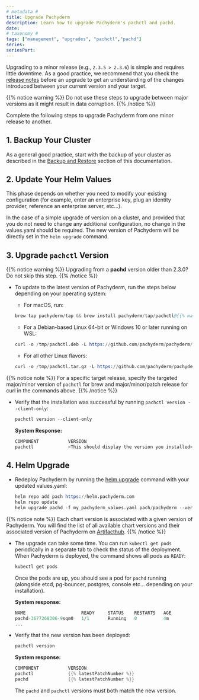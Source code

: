 ```yaml
---
# metadata # 
title: Upgrade Pachyderm
description: Learn how to upgrade Pachyderm's pachctl and pachd. 
date: 
# taxonomy #
tags: ["management", "upgrades", "pachctl","pachd"]
series:
seriesPart:
---
```


Upgrading to a minor release (e.g., `2.3.5 > 2.3.6`) is simple and requires little downtime. As a good practice, we recommend that you check the [release notes](https://github.com/pachyderm/pachyderm/blob/master/CHANGELOG.md) before an upgrade to get an understanding of the changes introduced between your current version and your target. 

{{% notice warning %}}
Do not use these steps to upgrade between major versions as it might result in data corruption.
{{% /notice %}}

Complete the following steps to upgrade Pachyderm from one minor release to another.
## 1. Backup Your Cluster

As a general good practice, start with the backup of your cluster as described in the [Backup and Restore](../backup-restore/) section of this documentation.

## 2. Update Your Helm Values

This phase depends on whether you need to modify your existing configuration (for example, enter an enterprise key, plug an identity provider, reference an enterprise server, etc...).

In the case of a simple upgrade of version on a cluster, and provided that you do not need to change any additional configuration, no change in the values.yaml should be required. The new version of Pachyderm will be directly set in the `helm upgrade` command.

## 3. Upgrade `pachctl` Version
  {{% notice warning %}}
  Upgrading from a **pachd** version older than 2.3.0? Do not skip this step.
  {{% /notice %}}
 
 - To update to the latest version of Pachyderm, run the steps below depending on your operating system:
  
      * For macOS, run:  
  
      ```s  
      brew tap pachyderm/tap && brew install pachyderm/tap/pachctl@{{% majorMinorNumber %}}  
      ```  
  
      * For a Debian-based Linux 64-bit or Windows 10 or later running on  
      WSL:  
  
      ```s  
      curl -o /tmp/pachctl.deb -L https://github.com/pachyderm/pachyderm/releases/download/v{{% latestPatchNumber %}}/pachctl_{{% latestPatchNumber %}}_amd64.deb && sudo dpkg -i /tmp/pachctl.deb  
      ```  
  
      * For all other Linux flavors:  
  
      ```s  
      curl -o /tmp/pachctl.tar.gz -L https://github.com/pachyderm/pachyderm/releases/download/v{{% latestPatchNumber %}}/pachctl_{{% latestPatchNumber %}}_linux_amd64.tar.gz && tar -xvf /tmp/pachctl.tar.gz -C /tmp && sudo cp /tmp/pachctl_{{% latestPatchNumber %}}_linux_amd64/pachctl /usr/local/bin  
      ```  

{{% notice note %}}
For a specific target release, specify the targeted major/minor version of `pachctl` for brew and major/minor/patch release for curl in the commands above.
{{% /notice %}}


 - Verify that the installation was successful by running `pachctl version --client-only`:  
  
      ```s  
      pachctl version --client-only  
      ```  
  
      **System Response:**  
  
      ```s  
      COMPONENT           VERSION  
      pachctl             <This should display the version you installed>  
      ```  

## 4. Helm Upgrade

- Redeploy Pachyderm by running the [helm upgrade](https://helm.sh/docs/helm/helm_upgrade/) command with your updated values.yaml:

  ```s
  helm repo add pach https://helm.pachyderm.com
  helm repo update
  helm upgrade pachd -f my_pachyderm_values.yaml pach/pachyderm --version <your_chart_version>
  ```

{{% notice note %}}
Each chart version is associated with a given version of Pachyderm. You will find the list of all available chart versions and their associated version of Pachyderm on [Artifacthub](https://artifacthub.io/packages/helm/pachyderm/pachyderm).
{{% /notice %}}

- The upgrade can take some time. You can run `kubectl get pods` periodically in a separate tab to check the status of the deployment. When Pachyderm is deployed, the command shows all pods as `READY`:

  ```s
  kubectl get pods
  ```
  Once the pods are up, you should see a pod for `pachd` running 
  (alongside etcd, pg-bouncer, postgres, console etc... depending on your installation). 

  **System response:**

  ```s
  NAME                     READY     STATUS    RESTARTS   AGE
  pachd-3677268306-9sqm0   1/1       Running   0          4m
  ...
  ```

- Verify that the new version has been deployed:

  ```s
  pachctl version
  ```

  **System response:**

  ```s
  COMPONENT           VERSION
  pachctl             {{% latestPatchNumber %}}
  pachd               {{% latestPatchNumber %}}
  ```

  The `pachd` and `pachctl` versions must both match the new version.

